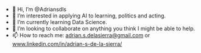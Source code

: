 - 👋 Hi, I’m @Adriansdls
- 👀 I’m interested in applying AI to learning, politics and acting.
- 🌱 I’m currently learning Data Science.
- 💞️ I’m looking to collaborate on anything you think I might be able to help.
- 📫 How to reach me: adrian.s.delasierra@gmail.com or www.linkedin.com/in/adrian-s-de-la-sierra/
